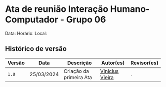 # Ata de reunião Interação Humano-Computador - Grupo 06

Data:
Horário:
Local:

## Histórico de versão

| Versão| Data | Descrição  | Autor(es)  | Revisor(es) |
| ------- | ------ | ------- | -------- | -------- |
| `1.0` | 25/03/2024 | Criação da primeira Ata | [Vinicius Vieira](https://github.com/viniciusvieira00) | . |